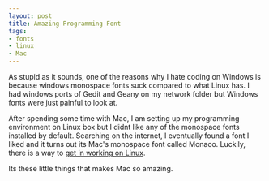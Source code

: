 ```yaml
--- 
layout: post
title: Amazing Programming Font
tags: 
- fonts
- linux
- Mac
---
```

As stupid as it sounds, one of the reasons why I hate coding on Windows is because windows monospace fonts suck compared to what Linux has. I had windows ports of Gedit and Geany on my network folder but Windows fonts were just painful to look at.

After spending some time with Mac, I am setting up my programming environment on Linux box but I didnt like any of the monospace fonts installed by default. Searching on the internet, I eventually found a font I liked and it turns out its Mac's monospace font called Monaco. Luckily, there is a way to [get in working on Linux](http://jorrel.blogspot.com/2007/11/monaco-on-ubuntu.html).

Its these little things that makes Mac so amazing.
